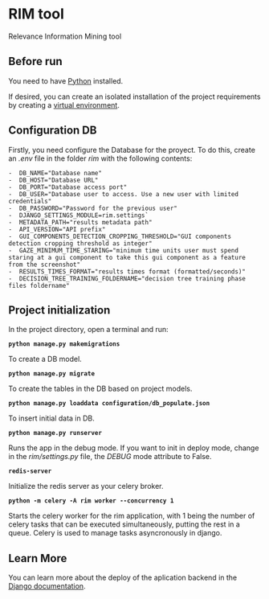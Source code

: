 # RIM tool
Relevance Information Mining tool

## Before run
You need to have [Python](https://www.python.org/downloads/) installed.

If desired, you can create an isolated installation of the project requirements by creating a [virtual environment](https://docs.python.org/3/library/venv.html#:~:text=A%20virtual%20environment%20is%20a,part%20of%20your%20operating%20system.).

## Configuration DB
Firstly, you need configure the Database for the proyect. To do this, create an *.env* file in the folder *rim* with the following contents:
```
-  DB_NAME="Database name"
-  DB_HOST="Database URL"
-  DB_PORT="Database access port"
-  DB_USER="Database user to access. Use a new user with limited credentials"
-  DB_PASSWORD="Password for the previous user"
-  DJANGO_SETTINGS_MODULE=rim.settings`
-  METADATA_PATH="results metadata path"
-  API_VERSION="API prefix"
-  GUI_COMPONENTS_DETECTION_CROPPING_THRESHOLD="GUI components detection cropping threshold as integer"
-  GAZE_MINIMUM_TIME_STARING="minimum time units user must spend staring at a gui component to take this gui component as a feature from the screenshot"
-  RESULTS_TIMES_FORMAT="results times format (formatted/seconds)"
-  DECISION_TREE_TRAINING_FOLDERNAME="decision tree training phase files foldername"
```
## Project initialization

In the project directory, open a terminal and run:

**`python manage.py makemigrations`**

To create a DB model.

**`python manage.py migrate`**

To create the tables in the DB based on project models.

**`python manage.py loaddata configuration/db_populate.json`**

To insert initial data in DB.

**`python manage.py runserver`**

Runs the app in the debug mode. If you want to init in deploy mode, change in the *rim/settings.py* file, the *DEBUG* mode attribute to False.

**`redis-server`**

Initialize the redis server as your celery broker.

**`python -m celery -A rim worker --concurrency 1`**

Starts the celery worker for the rim application, with 1 being the number of celery tasks that can be executed simultaneously, putting the rest in a queue. Celery is used to manage tasks asyncronously in django.

## Learn More

You can learn more about the deploy of the aplication backend in the [Django documentation](https://docs.djangoproject.com/en/4.0/).